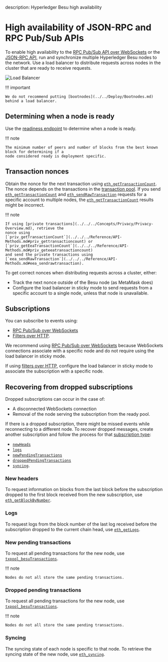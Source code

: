 description: Hyperledger Besu high availability
<!--- END of page meta data -->

# High availability of JSON-RPC and RPC Pub/Sub APIs

To enable high availability to the
[RPC Pub/Sub API over WebSockets](../../Interact/APIs/RPC-PubSub.md) or the
[JSON-RPC API](../../Interact/APIs/Using-JSON-RPC-API.md), run and synchronize multiple Hyperledger
Besu nodes to the network. Use a load balancer to distribute requests across nodes in the cluster
that are ready to receive requests.

![Load Balancer](../../../images/LoadBalancer.png)

!!! important

    We do not recommend putting [bootnodes](../../Deploy/Bootnodes.md) behind a load balancer.

## Determining when a node is ready

Use the
[readiness endpoint](../../Interact/APIs/Using-JSON-RPC-API.md#readiness-and-liveness-endpoints) to
determine when a node is ready.

!!! note

    The minimum number of peers and number of blocks from the best known block for determining if a
    node considered ready is deployment specific.

## Transaction nonces

Obtain the nonce for the next transaction using
[`eth_getTransactionCount`](../../../Reference/API-Methods.md#eth_gettransactioncount). The nonce
depends on the transactions in the
[transaction pool](../../../Concepts/Transactions/Transaction-Pool.md). If you send
[`eth_getTransactionCount`](../../../Reference/API-Methods.md#eth_gettransactioncount) and 
[`eth_sendRawTransaction`](../../../Reference/API-Methods.md#eth_sendrawtransaction) requests for a
specific account to multiple nodes, the
[`eth_getTransactionCount`](../../../Reference/API-Methods.md#eth_gettransactioncount) results
might be incorrect.

!!! note

    If using [private transactions](../../../Concepts/Privacy/Privacy-Overview.md), retrieve the
    nonce using
    [`priv_getTransactionCount`](../../../Reference/API-Methods.md#priv_gettransactioncount) or
    [`priv_getEeaTransactionCount`](../../../Reference/API-Methods.md#priv_geteeatransactioncount)
    and send the private transactions using
    [`eea_sendRawTransaction`](../../../Reference/API-Methods.md#eea_sendrawtransaction).

To get correct nonces when distributing requests across a cluster, either:

* Track the next nonce outside of the Besu node (as MetaMask does)
* Configure the load balancer in sticky mode to send requests from a specific account to a single
node, unless that node is unavailable.

## Subscriptions

You can subscribe to events using:

* [RPC Pub/Sub over WebSockets](../../Interact/APIs/RPC-PubSub.md)
* [Filters over HTTP](../../Interact/Filters/Accessing-Logs-Using-JSON-RPC.md).

We recommend using [RPC Pub/Sub over WebSockets](../../Interact/APIs/RPC-PubSub.md) because
WebSockets connections associate with a specific node and do not require using the load balancer in
sticky mode.

If using [filters over HTTP](../../Interact/Filters/Accessing-Logs-Using-JSON-RPC.md), configure
the load balancer in sticky mode to associate the subscription with a specific node.

## Recovering from dropped subscriptions

Dropped subscriptions can occur in the case of:

* A disconnected WebSockets connection
* Removal of the node serving the subscription from the ready pool.

If there is a dropped subscription, there might be missed events while reconnecting to a different
node. To recover dropped messages, create another subscription and follow the process for that
[subscription type](../../Interact/APIs/RPC-PubSub.md#subscribing):

* [`newHeads`](#new-headers)
* [`logs`](#logs)
* [`newPendingTransactions`](#new-pending-transactions)
* [`droppedPendingTransactions`](#dropped-pending-transactions)
* [`syncing`](#syncing).

### New headers

To request information on blocks from the last block before the subscription dropped to the first
block received from the new subscription, use
[`eth_getBlockByNumber`](../../../Reference/API-Methods.md#eth_getblockbynumber).

### Logs

To request logs from the block number of the last log received before the subscription dropped to
the current chain head, use [`eth_getLogs`](../../../Reference/API-Methods.md#eth_getlogs).

### New pending transactions

To request all pending transactions for the new node, use
[`txpool_besuTransactions`](../../../Reference/API-Methods.md#txpool_besutransactions).

!!! note

    Nodes do not all store the same pending transactions.

### Dropped pending transactions

To request all pending transactions for the new node, use
[`txpool_besuTransactions`](../../../Reference/API-Methods.md#txpool_besutransactions).

!!! note

    Nodes do not all store the same pending transactions.

### Syncing

The syncing state of each node is specific to that node. To retrieve the syncing state of the new
node, use [`eth_syncing`](../../../Reference/API-Methods.md#eth_syncing).
